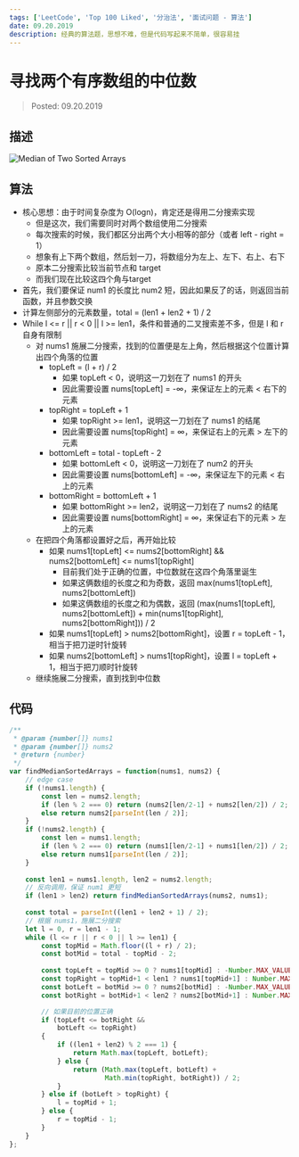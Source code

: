 ```yaml
---
tags: ['LeetCode', 'Top 100 Liked', '分治法', '面试问题 - 算法']
date: 09.20.2019
description: 经典的算法题，思想不难，但是代码写起来不简单，很容易挂
---
```


# 寻找两个有序数组的中位数

> Posted: 09.20.2019

<Tag />

## 描述

![Median of Two Sorted Arrays](/medianOfSA.png)

## 算法

- 核心思想：由于时间复杂度为 O(logn)，肯定还是得用二分搜索实现
  - 但是这次，我们需要同时对两个数组使用二分搜索
  - 每次搜索的时候，我们都区分出两个大小相等的部分（或者 left - right = 1）
  - 想象有上下两个数组，然后划一刀，将数组分为左上、左下、右上、右下
  - 原本二分搜索比较当前节点和 target
  - 而我们现在比较这四个角与target
- 首先，我们要保证 num1 的长度比 num2 短，因此如果反了的话，则返回当前函数，并且参数交换
- 计算左侧部分的元素数量，total = (len1 + len2 + 1) / 2
- While l <= r || r < 0 || l >= len1，条件和普通的二叉搜索差不多，但是 l 和 r 自身有限制
  - 对 nums1 施展二分搜索，找到的位置便是左上角，然后根据这个位置计算出四个角落的位置
    - topLeft = (l + r) / 2
      - 如果 topLeft < 0，说明这一刀划在了 nums1 的开头
      - 因此需要设置 nums[topLeft] = -∞，来保证左上的元素 < 右下的元素
    - topRight = topLeft + 1
      - 如果 topRight >= len1，说明这一刀划在了 nums1 的结尾
      - 因此需要设置 nums[topRight] = ∞，来保证右上的元素 > 左下的元素
    - bottomLeft = total - topLeft - 2
      - 如果 bottomLeft < 0，说明这一刀划在了 num2 的开头
      - 因此需要设置 nums[bottomLeft] = -∞，来保证左下的元素 < 右上的元素
    - bottomRight = bottomLeft + 1
      - 如果 bottomRight >= len2，说明这一刀划在了 nums2 的结尾
      - 因此需要设置 nums[bottomRight] = ∞，来保证右下的元素 > 左上的元素
  - 在把四个角落都设置好之后，再开始比较
    - 如果 nums1[topLeft] <= nums2[bottomRight] && nums2[bottomLeft] <= nums1[topRight]
      - 目前我们处于正确的位置，中位数就在这四个角落里诞生
      - 如果这俩数组的长度之和为奇数，返回 max(nums1[topLeft], nums2[bottomLeft])
      - 如果这俩数组的长度之和为偶数，返回 (max(nums1[topLeft], nums2[bottomLeft]) + min(nums1[topRight],
       nums2[bottomRight])) / 2
    - 如果 nums1[topLeft] > nums2[bottomRight]，设置 r = topLeft - 1，相当于把刀逆时针旋转
    - 如果 nums2[bottomLeft] > nums1[topRight]，设置 l = topLeft + 1，相当于把刀顺时针旋转
  - 继续施展二分搜索，直到找到中位数

## 代码

```javascript
/**
 * @param {number[]} nums1
 * @param {number[]} nums2
 * @return {number}
 */
var findMedianSortedArrays = function(nums1, nums2) {
    // edge case
    if (!nums1.length) {
        const len = nums2.length;
        if (len % 2 === 0) return (nums2[len/2-1] + nums2[len/2]) / 2;
        else return nums2[parseInt(len / 2)];
    }
    if (!nums2.length) {
        const len = nums1.length;
        if (len % 2 === 0) return (nums1[len/2-1] + nums1[len/2]) / 2;
        else return nums1[parseInt(len / 2)];
    }
    
    const len1 = nums1.length, len2 = nums2.length;
    // 反向调用，保证 num1 更短
    if (len1 > len2) return findMedianSortedArrays(nums2, nums1);
    
    const total = parseInt((len1 + len2 + 1) / 2);
    // 根据 nums1，施展二分搜索
    let l = 0, r = len1 - 1;
    while (l <= r || r < 0 || l >= len1) {
        const topMid = Math.floor((l + r) / 2);
        const botMid = total - topMid - 2;
        
        const topLeft = topMid >= 0 ? nums1[topMid] : -Number.MAX_VALUE;
        const topRight = topMid+1 < len1 ? nums1[topMid+1] : Number.MAX_VALUE;
        const botLeft = botMid >= 0 ? nums2[botMid] : -Number.MAX_VALUE;
        const botRight = botMid+1 < len2 ? nums2[botMid+1] : Number.MAX_VALUE;

        // 如果目前的位置正确
        if (topLeft <= botRight &&
            botLeft <= topRight) 
        {
            if ((len1 + len2) % 2 === 1) {
                return Math.max(topLeft, botLeft);
            } else {
                return (Math.max(topLeft, botLeft) +
                        Math.min(topRight, botRight)) / 2;
            }
        } else if (botLeft > topRight) {
            l = topMid + 1;
        } else {
            r = topMid - 1;
        }
    }
};
```


<Disqus />